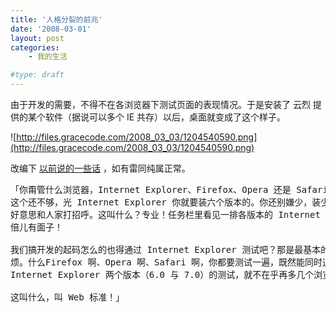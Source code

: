 ```yaml
---
title: '人格分裂的前兆'
date: '2008-03-01'
layout: post
categories:
    - 我的生活

#type: draft
---
```


由于开发的需要，不得不在各浏览器下测试页面的表现情况。于是安装了 云烈 提供的某个软件（据说可以多个 IE 共存）以后，桌面就变成了这个样子。

![http://files.gracecode.com/2008_03_03/1204540590.png](http://files.gracecode.com/2008_03_03/1204540590.png)

改编下 [以前说的一些话]({{site.urls}}/posts/972/) ，如有雷同纯属正常。

<pre>「你甭管什么浏览器，Internet Explorer、Firefox、Opera 还是 Safari，都给装上去。
这个还不够，光 Internet Explorer 你就要装六个版本的。你还别嫌少，装少了你都不
好意思和人家打招呼。这叫什么？专业！任务栏里看见一排各版本的 Internet Explorer
倍儿有面子！

我们搞开发的起码怎么的也得通过 Internet Explorer 测试吧？那是最基本的，你还别嫌
烦。什么Firefox 啊、Opera 啊、Safari 啊，你都要测试一遍，既然能同时通过
Internet Explorer 两个版本（6.0 与 7.0）的测试，就不在乎再多几个浏览器。

这叫什么，叫 Web 标准！」</pre>
